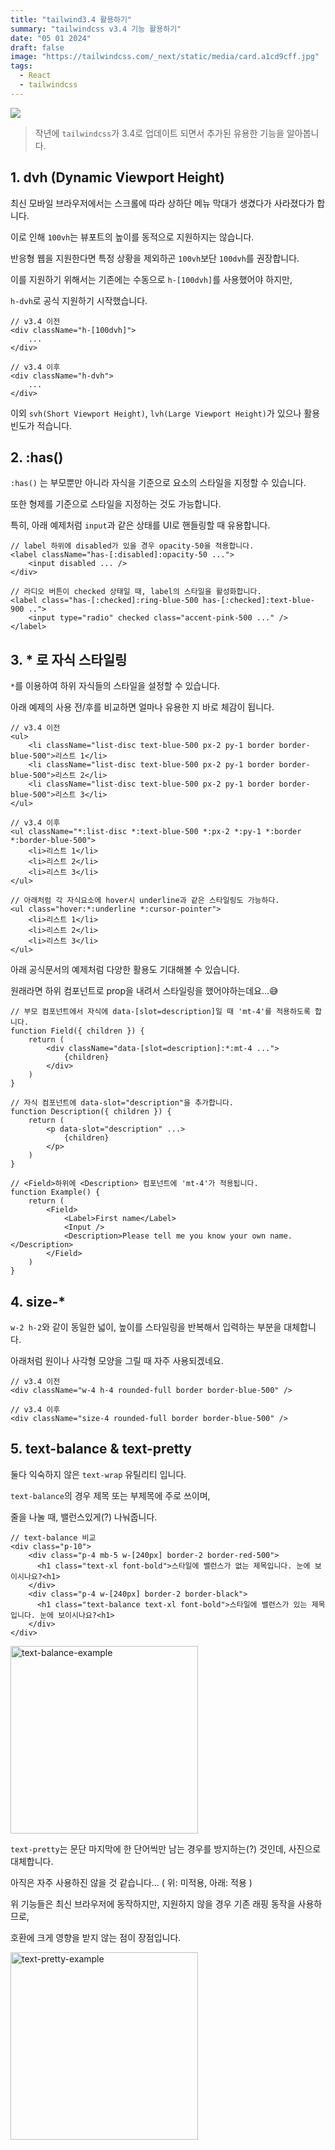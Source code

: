 ```yaml
---
title: "tailwind3.4 활용하기"
summary: "tailwindcss v3.4 기능 활용하기"
date: "05 01 2024"
draft: false
image: "https://tailwindcss.com/_next/static/media/card.a1cd9cff.jpg"
tags:
  - React
  - tailwindcss
---
```


![](https://tailwindcss.com/_next/static/media/card.a1cd9cff.jpg)

> 작년에 `tailwindcss`가 3.4로 업데이트 되면서 추가된 유용한 기능을 알아봅니다.

## 1. dvh (Dynamic Viewport Height)

최신 모바일 브라우저에서는 스크롤에 따라 상하단 메뉴 막대가 생겼다가 사라졌다가 합니다.

이로 인해 `100vh`는 뷰포트의 높이를 동적으로 지원하지는 않습니다.

반응형 웹을 지원한다면 특정 상황을 제외하곤 `100vh`보단 `100dvh`를 권장합니다.

이를 지원하기 위해서는 기존에는 수동으로 `h-[100dvh]`를 사용했어야 하지만,

`h-dvh`로 공식 지원하기 시작했습니다.

```tsx
// v3.4 이전
<div className="h-[100dvh]">
	...
</div>

// v3.4 이후
<div className="h-dvh">
	...
</div>
```

이외 `svh(Short Viewport Height)`, `lvh(Large Viewport Height)`가 있으나 활용빈도가 적습니다.

## 2. :has()

`:has()` 는 부모뿐만 아니라 자식을 기준으로 요소의 스타일을 지정할 수 있습니다.

또한 형제를 기준으로 스타일을 지정하는 것도 가능합니다.

특히, 아래 예제처럼 `input`과 같은 상태를 UI로 핸들링할 때 유용합니다.

```tsx
// label 하위에 disabled가 있을 경우 opacity-50을 적용합니다.
<label className="has-[:disabled]:opacity-50 ...">
	<input disabled ... />
</div>

// 라디오 버튼이 checked 상태일 때, label의 스타일을 활성화합니다.
<label class="has-[:checked]:ring-blue-500 has-[:checked]:text-blue-900 ..">
	<input type="radio" checked class="accent-pink-500 ..." />
</label>

```

## 3. \* 로 자식 스타일링

`*`를 이용하여 하위 자식들의 스타일을 설정할 수 있습니다.

아래 예제의 사용 전/후를 비교하면 얼마나 유용한 지 바로 체감이 됩니다.

```tsx
// v3.4 이전
<ul>
	<li className="list-disc text-blue-500 px-2 py-1 border border-blue-500">리스트 1</li>
	<li className="list-disc text-blue-500 px-2 py-1 border border-blue-500">리스트 2</li>
	<li className="list-disc text-blue-500 px-2 py-1 border border-blue-500">리스트 3</li>
</ul>

// v3.4 이후
<ul className="*:list-disc *:text-blue-500 *:px-2 *:py-1 *:border *:border-blue-500">
	<li>리스트 1</li>
	<li>리스트 2</li>
	<li>리스트 3</li>
</ul>

// 아래처럼 각 자식요소에 hover시 underline과 같은 스타일링도 가능하다.
<ul class="hover:*:underline *:cursor-pointer">
    <li>리스트 1</li>
    <li>리스트 2</li>
	<li>리스트 3</li>
</ul>
```

아래 공식문서의 예제처럼 다양한 활용도 기대해볼 수 있습니다.

원래라면 하위 컴포넌트로 prop을 내려서 스타일링을 했어야하는데요...😅

```tsx
// 부모 컴포넌트에서 자식에 data-[slot=description]일 때 'mt-4'를 적용하도록 합니다.
function Field({ children }) {
	return (
		<div className="data-[slot=description]:*:mt-4 ...">
			{children}
		</div>
	)
}

// 자식 컴포넌트에 data-slot="description"을 추가합니다.
function Description({ children }) {
	return (
		<p data-slot="description" ...>
			{children}
		</p>
	)
}

// <Field>하위에 <Description> 컴포넌트에 'mt-4'가 적용됩니다.
function Example() {
	return (
		<Field>
			<Label>First name</Label>
			<Input />
			<Description>Please tell me you know your own name.</Description>
		</Field>
	)
}
```

## 4. size-\*

`w-2 h-2`와 같이 동일한 넓이, 높이를 스타일링을 반복해서 입력하는 부분을 대체합니다.

아래처럼 원이나 사각형 모양을 그릴 때 자주 사용되겠네요.

```tsx
// v3.4 이전
<div className="w-4 h-4 rounded-full border border-blue-500" />

// v3.4 이후
<div className="size-4 rounded-full border border-blue-500" />
```

## 5. text-balance & text-pretty

둘다 익숙하지 않은 `text-wrap` 유틸리티 입니다.

`text-balance`의 경우 제목 또는 부제목에 주로 쓰이며,

줄을 나눌 때, 밸런스있게(?) 나눠줍니다.

```tsx
// text-balance 비교
<div class="p-10">
	<div class="p-4 mb-5 w-[240px] border-2 border-red-500">
	  <h1 class="text-xl font-bold">스타일에 밸런스가 없는 제목입니다. 눈에 보이시나요?<h1>
	</div>
	<div class="p-4 w-[240px] border-2 border-black">
	  <h1 class="text-balance text-xl font-bold">스타일에 밸런스가 있는 제목입니다. 눈에 보이시나요?<h1>
	</div>
</div>
```

<img src="https://i.imgur.com/KlEZGr3.png" alt="text-balance-example" width="300" height="auto">

`text-pretty`는 문단 마지막에 한 단어씩만 남는 경우를 방지하는(?) 것인데, 사진으로 대체합니다.

아직은 자주 사용하진 않을 것 같습니다... ( 위: 미적용, 아래: 적용 )

위 기능들은 최신 브라우저에 동작하지만, 지원하지 않을 경우 기존 래핑 동작을 사용하므로,

호환에 크게 영향을 받지 않는 점이 장점입니다.

<img src="https://i.imgur.com/lLH0NkM.png" alt="text-pretty-example" width="300" height="auto">
